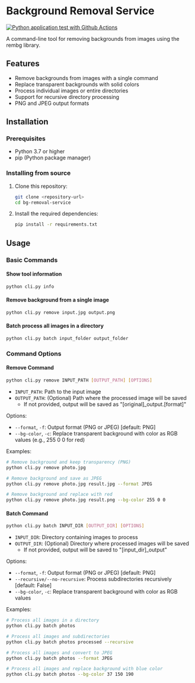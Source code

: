 # Background Removal Service

[![Python application test with Github Actions](https://github.com/blueskycircle/background-removal/actions/workflows/main.yml/badge.svg)](https://github.com/blueskycircle/background-removal/actions/workflows/main.yml)

A command-line tool for removing backgrounds from images using the rembg library.

## Features

- Remove backgrounds from images with a single command
- Replace transparent backgrounds with solid colors
- Process individual images or entire directories
- Support for recursive directory processing
- PNG and JPEG output formats

## Installation

### Prerequisites

- Python 3.7 or higher
- pip (Python package manager)

### Installing from source

1. Clone this repository:
   ```bash
   git clone <repository-url>
   cd bg-removal-service
   ```

2. Install the required dependencies:
   ```bash
   pip install -r requirements.txt
   ```

## Usage

### Basic Commands

#### Show tool information
```bash
python cli.py info
```

#### Remove background from a single image
```bash
python cli.py remove input.jpg output.png
```

#### Batch process all images in a directory
```bash
python cli.py batch input_folder output_folder
```

### Command Options

#### Remove Command

```bash
python cli.py remove INPUT_PATH [OUTPUT_PATH] [OPTIONS]
```

- `INPUT_PATH`: Path to the input image
- `OUTPUT_PATH`: (Optional) Path where the processed image will be saved
  - If not provided, output will be saved as "[original]_output.[format]"

Options:
- `--format`, `-f`: Output format (PNG or JPEG) [default: PNG]
- `--bg-color`, `-c`: Replace transparent background with color as RGB values (e.g., 255 0 0 for red)

Examples:
```bash
# Remove background and keep transparency (PNG)
python cli.py remove photo.jpg

# Remove background and save as JPEG
python cli.py remove photo.jpg result.jpg --format JPEG

# Remove background and replace with red
python cli.py remove photo.jpg result.png --bg-color 255 0 0
```

#### Batch Command

```bash
python cli.py batch INPUT_DIR [OUTPUT_DIR] [OPTIONS]
```

- `INPUT_DIR`: Directory containing images to process
- `OUTPUT_DIR`: (Optional) Directory where processed images will be saved
  - If not provided, output will be saved to "[input_dir]_output"

Options:
- `--format`, `-f`: Output format (PNG or JPEG) [default: PNG]
- `--recursive/--no-recursive`: Process subdirectories recursively [default: False]
- `--bg-color`, `-c`: Replace transparent background with color as RGB values

Examples:
```bash
# Process all images in a directory
python cli.py batch photos

# Process all images and subdirectories
python cli.py batch photos processed --recursive

# Process all images and convert to JPEG
python cli.py batch photos --format JPEG

# Process all images and replace background with blue color
python cli.py batch photos --bg-color 37 150 190
```
